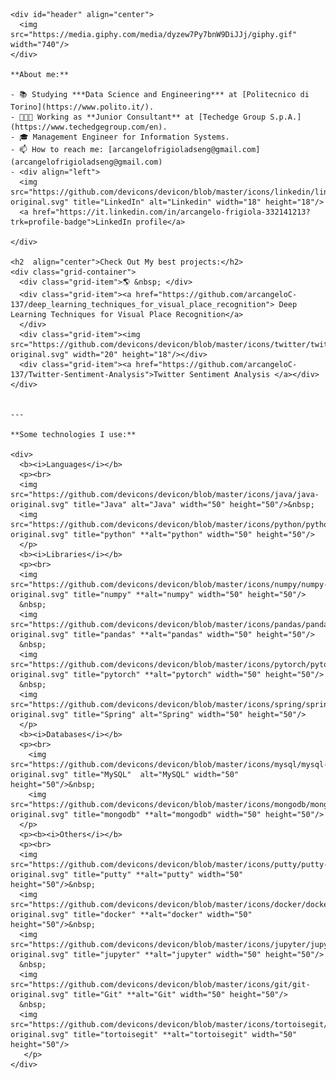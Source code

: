 <!DOCTYPE html>
<html>
  <head>
    <style>
    .grid-container {
      display: grid;
      grid-template-columns: auto auto;
      padding: 10px;
    }
    .grid-item {
      text-align: center;
    }
    </style>
  <body>

    <div id="header" align="center">
      <img src="https://media.giphy.com/media/dyzew7Py7bnW9DiJJj/giphy.gif" width="740"/>
    </div>

    **About me:**

    - 📚 Studying ***Data Science and Engineering*** at [Politecnico di Torino](https://www.polito.it/).
    - 👨🏻‍💻 Working as **Junior Consultant** at [Techedge Group S.p.A.](https://www.techedgegroup.com/en).
    - 🎓 Management Engineer for Information Systems.
    - 📫 How to reach me: [arcangelofrigioladseng@gmail.com](arcangelofrigioladseng@gmail.com)
    - <div align="left">
      <img src="https://github.com/devicons/devicon/blob/master/icons/linkedin/linkedin-original.svg" title="LinkedIn" alt="Linkedin" width="18" height="18"/>
      <a href="https://it.linkedin.com/in/arcangelo-frigiola-332141213?trk=profile-badge">LinkedIn profile</a>

    </div> 

    <h2  align="center">Check Out My best projects:</h2>
    <div class="grid-container">
      <div class="grid-item">🌎 &nbsp; </div>
      <div class="grid-item"><a href="https://github.com/arcangeloC-137/deep_learning_techniques_for_visual_place_recognition"> Deep Learning Techniques for Visual Place Recognition</a>
      </div>
      <div class="grid-item"><img src="https://github.com/devicons/devicon/blob/master/icons/twitter/twitter-original.svg" width="20" height="18"/></div>
      <div class="grid-item"><a href="https://github.com/arcangeloC-137/Twitter-Sentiment-Analysis">Twitter Sentiment Analysis </a></div>
    </div>


    ---

    **Some technologies I use:**

    <div>
      <b><i>Languages</i></b>
      <p><br>
      <img src="https://github.com/devicons/devicon/blob/master/icons/java/java-original.svg" title="Java" alt="Java" width="50" height="50"/>&nbsp;
      <img src="https://github.com/devicons/devicon/blob/master/icons/python/python-original.svg" title="python" **alt="python" width="50" height="50"/>
      </p>
      <b><i>Libraries</i></b>
      <p><br>
      <img src="https://github.com/devicons/devicon/blob/master/icons/numpy/numpy-original.svg" title="numpy" **alt="numpy" width="50" height="50"/>
      &nbsp;
      <img src="https://github.com/devicons/devicon/blob/master/icons/pandas/pandas-original.svg" title="pandas" **alt="pandas" width="50" height="50"/>
      &nbsp;
      <img src="https://github.com/devicons/devicon/blob/master/icons/pytorch/pytorch-original.svg" title="pytorch" **alt="pytorch" width="50" height="50"/>
      &nbsp;
      <img src="https://github.com/devicons/devicon/blob/master/icons/spring/spring-original.svg" title="Spring" alt="Spring" width="50" height="50"/>
      </p>
      <b><i>Databases</i></b>
      <p><br>
        <img src="https://github.com/devicons/devicon/blob/master/icons/mysql/mysql-original.svg" title="MySQL"  alt="MySQL" width="50" height="50"/>&nbsp;
        <img src="https://github.com/devicons/devicon/blob/master/icons/mongodb/mongodb-original.svg" title="mongodb" **alt="mongodb" width="50" height="50"/>
      </p>
      <p><b><i>Others</i></b>
      <p><br>
      <img src="https://github.com/devicons/devicon/blob/master/icons/putty/putty-original.svg" title="putty" **alt="putty" width="50" height="50"/>&nbsp;
      <img src="https://github.com/devicons/devicon/blob/master/icons/docker/docker-original.svg" title="docker" **alt="docker" width="50" height="50"/>&nbsp;
      <img src="https://github.com/devicons/devicon/blob/master/icons/jupyter/jupyter-original.svg" title="jupyter" **alt="jupyter" width="50" height="50"/>
      &nbsp;
      <img src="https://github.com/devicons/devicon/blob/master/icons/git/git-original.svg" title="Git" **alt="Git" width="50" height="50"/>
      &nbsp;
      <img src="https://github.com/devicons/devicon/blob/master/icons/tortoisegit/tortoisegit-original.svg" title="tortoisegit" **alt="tortoisegit" width="50" height="50"/>
       </p>
    </div>
  </body>
</html>

              
